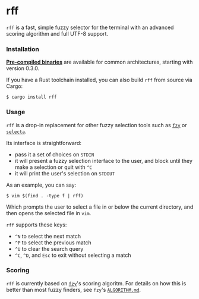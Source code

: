 # rff

`rff` is a fast, simple fuzzy selector for the terminal with an advanced scoring algorithm and full UTF-8 support.

### Installation

[**Pre-compiled binaries**](https://github.com/stewart/rff/releases) are available for common architectures, starting with version 0.3.0.

If you have a Rust toolchain installed, you can also build `rff` from source via Cargo:

    $ cargo install rff

### Usage

`rff` is a drop-in replacement for other fuzzy selection tools such as [`fzy`][fzy] or [`selecta`][selecta].

[selecta]: https://github.com/garybernhardt/selecta
[fzy]: https://github.com/jhawthorn/fzy

Its interface is straightforward:

- pass it a set of choices on `STDIN`
- it will present a fuzzy selection interface to the user, and block until they make a selection or quit with `^C`
- it will print the user's selection on `STDOUT`

As an example, you can say:

    $ vim $(find . -type f | rff)

Which prompts the user to select a file in or below the current directory, and then opens the selected file in `vim`.

`rff` supports these keys:

- `^N` to select the next match
- `^P` to select the previous match
- `^U` to clear the search query
- `^C`, `^D`, and `Esc` to exit without selecting a match

### Scoring

`rff` is currently based on [`fzy`][fzy]'s scoring algoritm. For details on how this is better than most fuzzy finders, see `fzy`'s [`ALGORITHM.md`][fzy-algorithm].

[fzy-algorithm]: https://github.com/jhawthorn/fzy/blob/master/ALGORITHM.md
